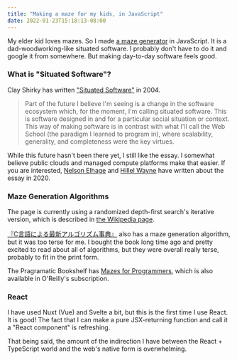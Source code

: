 ```yaml
---
title: "Making a maze for my kids, in JavaScript"
date: 2022-01-23T15:18:13-08:00
---
```

My elder kid loves mazes. So I made [a maze generator](https://8-p.info/maze/) in JavaScript. It is a dad-woodworking-like situated software. I probably don't have to do it and google it from somewhere. But making day-to-day software feels good.

### What is "Situated Software"?

Clay Shirky has written ["Situated Software"](https://www.gwern.net/docs/technology/2004-03-30-shirky-situatedsoftware.html) in 2004.

> Part of the future I believe I'm seeing is a change in the software ecosystem which, for the moment, I'm calling situated software. This is software designed in and for a particular social situation or context. This way of making software is in contrast with what I'll call the Web School (the paradigm I learned to program in), where scalability, generality, and completeness were the key virtues.

While this future hasn't been there yet, I still like the essay. I somewhat believe public clouds and managed compute platforms make that easier. If you are interested, [Nelson Elhage](https://buttondown.email/nelhage/archive/situated-social-software/) and [Hillel Wayne](https://buttondown.email/hillelwayne/archive/situated-software/) have written about the essay in 2020.

### Maze Generation Algorithms

The page is currently using a randomized depth-first search's iterative version, which is described in [the Wikipedia page](https://en.wikipedia.org/wiki/Maze_generation_algorithm#Iterative_implementation).

[『C言語による最新アルゴリズム事典』](https://oku.edu.mie-u.ac.jp/~okumura/algo/) also has a maze generation algorithm, but it was too terse for me. I bought the book long time ago and pretty excited to read about all of algorithms, but they were overall really terse, probably to fit in the print form.

The Pragramatic Bookshelf has [Mazes for Programmers](https://pragprog.com/titles/jbmaze/mazes-for-programmers/), which is also available in O'Reilly's subscription.

### React

I have used Nuxt (Vue) and Svelte a bit, but this is the first time I use React. It is good! The fact that I can make a pure JSX-returning function and call it a "React component" is refreshing.

That being said, the amount of the indirection I have between the React + TypeScript world and the web's native form is overwhelming. 
